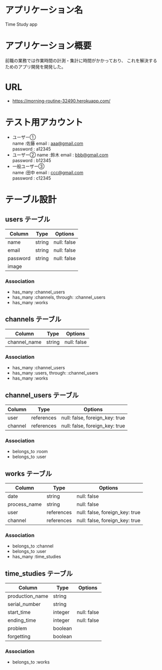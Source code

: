 # アプリケーション名
 Time Study app
# アプリケーション概要
前職の業務では作業時間の計測・集計に時間がかかっており、
これを解決するためのアプリ開発を開発した。


# URL
- https://morning-routine-32490.herokuapp.com/
# テスト用アカウント
- ユーザー①  
name :佐藤
email : aaa@gmail.com  
password : a12345  
- ユーザー②
name :鈴木
email : bbb@gmail.com  
password : b12345  
- 一般ユーザー③  
name :田中
email : ccc@gmail.com  
password : c12345



# テーブル設計

## users テーブル

| Column        | Type    | Options     |
| ------------- | ------- | ----------- |
| name          | string  | null: false |
| email         | string  | null: false |
| password      | string  | null: false |
| image  

### Association
- has_many :channel_users
- has_many :channels, through: :channel_users
- has_many :works



## channels テーブル
| Column         | Type   | Options     |
| -------------- | ------ | ----------- |
| channel_name   | string | null: false |

### Association
- has_many :channel_users
- has_many :users, through: :channel_users
- has_many :works




## channel_users テーブル

| Column    | Type       | Options                        |
| --------- | ---------- | ------------------------------ |
| user      | references | null: false, foreign_key: true |
| channel   | references | null: false, foreign_key: true |

### Association
- belongs_to :room
- belongs_to :user




## works テーブル

| Column       | Type       | Options                        |
| ------------ | ---------- | ------------------------------ |
| date         | string     | null: false                    |
| process_name | string     | null: false                    |
| user         | references | null: false, foreign_key: true |
| channel      | references | null: false, foreign_key: true |

### Association
- belongs_to :channel
- belongs_to :user
- has_many :time_studies





## time_studies テーブル

| Column               | Type       | Options                        |
| -------------------- | ---------- | ------------------------------ |
| production_name      | string     |                                |
| serial_number        | string     |                                |
| start_time           | integer    | null: false                    |
| ending_time          | integer    | null: false                    |
| problem              | boolean    |                                |
| forgetting           | boolean    |                                |for




### Association
- belongs_to :works
